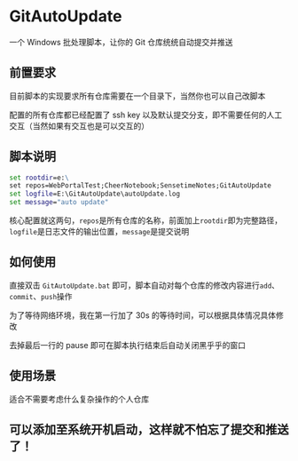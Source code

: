 # GitAutoUpdate

一个 Windows 批处理脚本，让你的 Git 仓库统统自动提交并推送

## 前置要求

目前脚本的实现要求所有仓库需要在一个目录下，当然你也可以自己改脚本

配置的所有仓库都已经配置了 ssh key 以及默认提交分支，即不需要任何的人工交互（当然如果有交互也是可以交互的）

## 脚本说明

```bat
set rootdir=e:\
set repos=WebPortalTest;CheerNotebook;SensetimeNotes;GitAutoUpdate
set logfile=E:\GitAutoUpdate\autoUpdate.log
set message="auto update"
```

核心配置就这两句，`repos`是所有仓库的名称，前面加上`rootdir`即为完整路径，`logfile`是日志文件的输出位置，`message`是提交说明

## 如何使用

直接双击 `GitAutoUpdate.bat` 即可，脚本自动对每个仓库的修改内容进行`add`、`commit`、`push`操作

为了等待网络环境，我在第一行加了 30s 的等待时间，可以根据具体情况具体修改

去掉最后一行的 pause 即可在脚本执行结束后自动关闭黑乎乎的窗口

## 使用场景

适合不需要考虑什么复杂操作的个人仓库

## 可以添加至系统开机启动，这样就不怕忘了提交和推送了！
